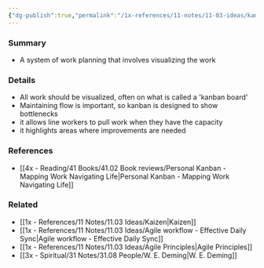 ```yaml
---
{"dg-publish":true,"permalink":"/1x-references/11-notes/11-03-ideas/kanban/","title":"Kanban","dgShowBacklinks":false}
---
```



### Summary
- A system of work planning that involves visualizing the work

### Details
- All work should be visualized, often on what is called a 'kanban board'
- Maintaining flow is important, so kanban is designed to show bottlenecks
- it allows line workers to pull work when they have the capacity
- it highlights areas where improvements are needed

### References
- [[4x - Reading/41 Books/41.02 Book reviews/Personal Kanban - Mapping Work Navigating Life\|Personal Kanban - Mapping Work Navigating Life]]

### Related
- [[1x - References/11 Notes/11.03 Ideas/Kaizen\|Kaizen]]
- [[1x - References/11 Notes/11.03 Ideas/Agile workflow - Effective Daily Sync\|Agile workflow - Effective Daily Sync]]
- [[1x - References/11 Notes/11.03 Ideas/Agile Principles\|Agile Principles]]
- [[3x - Spiritual/31 Notes/31.08 People/W. E. Deming\|W. E. Deming]]
